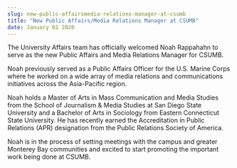 ```yaml
---
slug: new-public-affairsmedia-relations-manager-at-csumb
title: "New Public Affairs/Media Relations Manager at CSUMB"
date: January 01 2020
---
```


 
<p>
  The University Affairs team has officially welcomed Noah Rappahahn to serve as
  the new Public Affairs and Media Relations Manager for CSUMB.
</p>
<p>
  Noah previously served as a Public Affairs Officer for the U.S. Marine Corps
  where he worked on a wide array of media relations and communications
  initiatives across the Asia-Pacific region.
</p>
<p>
  Noah holds a Master of Arts in Mass Communication and Media Studies from the
  School of Journalism &amp; Media Studies at San Diego State University and a
  Bachelor of Arts in Sociology from Eastern Connecticut State University. He
  has recently earned the Accreditation in Public Relations (APR) designation
  from the Public Relations Society of America.
</p>
<p>
  Noah is in the process of setting meetings with the campus and greater
  Monterey Bay communities and excited to start promoting the important work
  being done at CSUMB.
</p>
 
